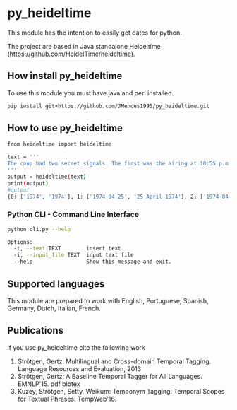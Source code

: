 # py_heideltime
This module has the intention to easily get dates for python.

The project are based in Java standalone Heideltime (https://github.com/HeidelTime/heideltime).

## How install py_heideltime
To use this module you must have java and perl installed.
```bash
pip install git+https://github.com/JMendes1995/py_heideltime.git
```

## How to use py_heideltime
```bash
from heideltime import heideltime

text = '''
The coup had two secret signals. The first was the airing at 10:55 p.m. of Paulo de Carvalho's "E Depois do Adeus" (Portugal's entry in the 1974 Eurovision Song Contest) on Emissores Associados de Lisboa, which alerted the rebel captains and soldiers to begin the coup. The second signal came on 25 April 1974 at 12:20 a.m., when Rádio Renascença broadcast "Grândola, Vila Morena" (a song by Zeca Afonso, an influential political folk musician and singer who was banned from Portuguese radio at the time). The MFA gave the signals to take over strategic points of power in the country.
'''
output = heideltime(text)
print(output)
#output
{0: ['1974', '1974'], 1: ['1974-04-25', '25 April 1974'], 2: ['1974-04-25T12:20', '12:20 a.m.']}
```

### Python CLI -  Command Line Interface
``` bash
python cli.py --help

Options:
  -t, --text TEXT        insert text
  -i, --input_file TEXT  input text file
  --help                 Show this message and exit.
```

## Supported languages

This module are prepared to work with English, Portuguese, Spanish, Germany, Dutch, Italian, French. 


## Publications 
if you use py_heideltime cite the following work
 1. Strötgen, Gertz: Multilingual and Cross-domain Temporal Tagging. Language Resources and Evaluation, 2013
 2. Strötgen, Gertz: A Baseline Temporal Tagger for All Languages. EMNLP'15. pdf bibtex
 3. Kuzey, Strötgen, Setty, Weikum: Temponym Tagging: Temporal Scopes for Textual Phrases. TempWeb'16. 

